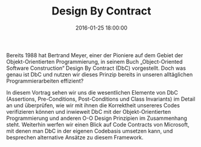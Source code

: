 ﻿---
layout: talk
date: 2016-01-25 18:00:00
thumbnail: kennyp.jpg
title: "Design By Contract"
doodle: pteaiu7a9hbfw7w7
speaker:
  name: Kenny Pflug
  description: Kenny Pflug studierte Informatik an der Ostbayerischen Technischen Hochschule Regensburg und ist aktuell Promovend und wissenschaftlicher Mitarbeiter an der Universität Regensburg. Dort erforscht er User Interface Konzepte für mobile Medizinapplikationen. Er ist besonders interessiert an den Themengebieten User Experience und User Interface Design, OOP und OOD, Softwarearchitektur, Clean Code sowie Automatisiertes Testen.
  social:
    - title: Blog
      url: http://www.feo2x.com
    - title: Twitter
      url: https://twitter.com/feO2x
	- title: YouTube
	  url: https://www.youtube.com/c/kennypflug/
---
Bereits 1988 hat Bertrand Meyer, einer der Pioniere auf dem Gebiet der Objekt-Orientierten Programmierung, in seinem Buch „Object-Oriented Software Construction“ Design By Contract (DbC) vorgestellt. Doch was genau ist DbC und nutzen wir dieses Prinzip bereits in unseren alltäglichen Programmierarbeiten effizient?

In diesem Vortrag sehen wir uns die wesentlichen Elemente von DbC (Assertions, Pre-Conditions, Post-Conditions und Class Invariants) im Detail an und überprüfen, wie wir mit ihnen die Korrektheit unsereres Codes verifizieren können und inwieweit DbC mit der Objekt-Orientierten Programmierung und anderen O-O Design Prinzipien im Zusammenhang steht. Weiterhin werfen wir einen Blick auf Code Contracts von Microsoft, mit denen man DbC in der eigenen Codebasis umsetzen kann, und besprechen alternative Ansätze zu diesem Framework.
